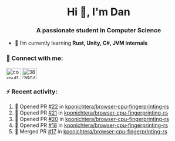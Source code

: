 <h1 align="center">Hi 👋, I'm Dan</h1>
<h3 align="center">A passionate student in Computer Science</h3>

- 🌱 I’m currently learning **Rust, Unity, C#, JVM internals**

### :rocket: Connect with me:</h3>
<p align="left">
<a href="https://linkedin.com/in/cornul11" target="blank"><img align="center" src="https://raw.githubusercontent.com/rahuldkjain/github-profile-readme-generator/master/src/images/icons/Social/linked-in-alt.svg" alt="cornul11" height="30" width="40" /></a>
<a href="https://stackoverflow.com/users/3826046" target="blank"><img align="center" src="https://raw.githubusercontent.com/rahuldkjain/github-profile-readme-generator/master/src/images/icons/Social/stack-overflow.svg" alt="3826046" height="30" width="40" /></a>
</p>

### :zap: Recent activity:
<!--START_SECTION:activity-->
1. 💪 Opened PR [#22](https://github.com/kponichtera/browser-cpu-fingerprinting-rs/pull/22) in [kponichtera/browser-cpu-fingerprinting-rs](https://github.com/kponichtera/browser-cpu-fingerprinting-rs)
2. 💪 Opened PR [#21](https://github.com/kponichtera/browser-cpu-fingerprinting-rs/pull/21) in [kponichtera/browser-cpu-fingerprinting-rs](https://github.com/kponichtera/browser-cpu-fingerprinting-rs)
3. 💪 Opened PR [#20](https://github.com/kponichtera/browser-cpu-fingerprinting-rs/pull/20) in [kponichtera/browser-cpu-fingerprinting-rs](https://github.com/kponichtera/browser-cpu-fingerprinting-rs)
4. 💪 Opened PR [#18](https://github.com/kponichtera/browser-cpu-fingerprinting-rs/pull/18) in [kponichtera/browser-cpu-fingerprinting-rs](https://github.com/kponichtera/browser-cpu-fingerprinting-rs)
5. 🎉 Merged PR [#17](https://github.com/kponichtera/browser-cpu-fingerprinting-rs/pull/17) in [kponichtera/browser-cpu-fingerprinting-rs](https://github.com/kponichtera/browser-cpu-fingerprinting-rs)
<!--END_SECTION:activity-->
